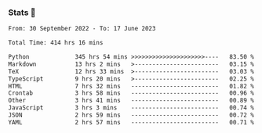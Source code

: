 ### Stats 👋
<!--START_SECTION:waka-->

```txt
From: 30 September 2022 - To: 17 June 2023

Total Time: 414 hrs 16 mins

Python             345 hrs 54 mins >>>>>>>>>>>>>>>>>>>>>----   83.50 %
Markdown           13 hrs 2 mins   >------------------------   03.15 %
TeX                12 hrs 33 mins  >------------------------   03.03 %
TypeScript         9 hrs 20 mins   >------------------------   02.25 %
HTML               7 hrs 32 mins   -------------------------   01.82 %
Crontab            3 hrs 58 mins   -------------------------   00.96 %
Other              3 hrs 41 mins   -------------------------   00.89 %
JavaScript         3 hrs 3 mins    -------------------------   00.74 %
JSON               2 hrs 59 mins   -------------------------   00.72 %
YAML               2 hrs 57 mins   -------------------------   00.71 %
```

<!--END_SECTION:waka-->

<!--
**buhaytza2005/buhaytza2005** is a ✨ _special_ ✨ repository because its `README.md` (this file) appears on your GitHub profile.

Here are some ideas to get you started:

- 🔭 I’m currently working on ...
- 🌱 I’m currently learning ...
- 👯 I’m looking to collaborate on ...
- 🤔 I’m looking for help with ...
- 💬 Ask me about ...
- 📫 How to reach me: ...
- 😄 Pronouns: ...
- ⚡ Fun fact: ...
-->


